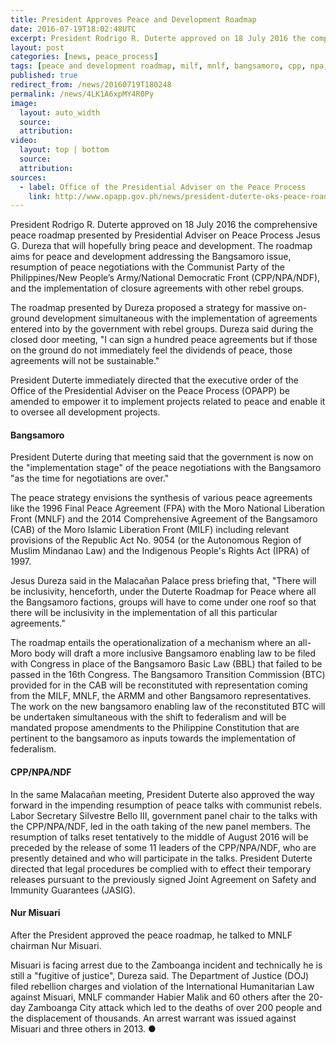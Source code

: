 ```yaml
---
title: President Approves Peace and Development Roadmap
date: 2016-07-19T18:02:48UTC
excerpt: President Rodrigo R. Duterte approved on 18 July 2016 the comprehensive peace roadmap presented by Presidential Adviser on Peace Process Jesus G. Dureza.
layout: post
categories: [news, peace_process]
tags: [peace and development roadmap, milf, mnlf, bangsamoro, cpp, npa, ndf, ndfp]
published: true
redirect_from: /news/20160719T180248
permalink: /news/4LK1A6xpMY4R0Py
image:
  layout: auto_width
  source:
  attribution:
video:
  layout: top | bottom
  source:
  attribution:
sources:
  - label: Office of the Presidential Adviser on the Peace Process
    link: http://www.opapp.gov.ph/news/president-duterte-oks-peace-roadmap
---
```


President Rodrigo R. Duterte approved on 18 July 2016 the comprehensive peace roadmap presented by Presidential Adviser on Peace Process Jesus G. Dureza that will hopefully bring peace and development. The roadmap aims for peace and development addressing the Bangsamoro issue, resumption of peace negotiations with the Communist Party of the Philippines/New People’s Army/National Democratic Front (CPP/NPA/NDF), and the implementation of closure agreements with other rebel groups.

The roadmap presented by Dureza proposed a strategy for massive on-ground development simultaneous with the implementation of agreements entered into by the government with rebel groups. Dureza said during the closed door meeting, "I can sign a hundred peace agreements but if those on the ground do not immediately feel the dividends of peace, those agreements will not be sustainable."

President Duterte immediately directed that the executive order of the Office of the Presidential Adviser on the Peace Process (OPAPP) be amended to empower it to implement projects related to peace and enable it to oversee all development projects.

#### Bangsamoro

President Duterte during that meeting said that the government is now on the "implementation stage" of the peace negotiations with the Bangsamoro "as the time for negotiations are over."

The peace strategy envisions the synthesis of various peace agreements like the 1996 Final Peace Agreement (FPA) with the Moro National Liberation Front (MNLF) and the 2014 Comprehensive Agreement of the Bangsamoro (CAB) of the Moro Islamic Liberation Front (MILF) including relevant provisions of the Republic Act No. 9054 (or the Autonomous Region of Muslim Mindanao Law) and the Indigenous People's Rights Act (IPRA) of 1997.

Jesus Dureza said in the Malacañan Palace press briefing that, "There will be inclusivity, henceforth, under the Duterte Roadmap for Peace where all the Bangsamoro factions, groups will have to come under one roof so that there will be inclusivity in the implementation of all this particular agreements."

The roadmap entails the operationalization of a mechanism where an all-Moro body will draft a more inclusive Bangsamoro enabling law to be filed with Congress in place of the Bangsamoro Basic Law (BBL) that failed to be passed in the 16th Congress.
The Bangsamoro Transition Commission (BTC) provided for in the CAB will be reconstituted with representation coming from the MILF, MNLF, the ARMM and other Bangsamoro representatives.
The work on the new bangsamoro enabling law of the reconstituted BTC will be undertaken simultaneous with the shift to federalism and will be mandated propose amendments to the Philippine Constitution that are pertinent to the bangsamoro as inputs towards the implementation of federalism.

#### CPP/NPA/NDF

In the same Malacañan meeting, President Duterte also approved the way forward in the impending resumption of peace talks with communist rebels.
Labor Secretary Silvestre Bello III, government panel chair to the talks with the CPP/NPA/NDF, led in the oath taking of the new panel members.
The resumption of talks reset tentatively to the middle of August 2016 will be preceded by the release of some 11 leaders of the CPP/NPA/NDF, who are presently detained and who will participate in the talks.
President Duterte directed that legal procedures be complied with to effect their temporary releases pursuant to the previously signed Joint Agreement on Safety and Immunity Guarantees (JASIG).

#### Nur Misuari

After the President approved the peace roadmap, he talked to MNLF chairman Nur Misuari.

Misuari is facing arrest due to the Zamboanga incident and technically he is still a "fugitive of justice", Dureza said.
The Department of Justice (DOJ) filed rebellion charges and violation of the International Humanitarian Law against Misuari, MNLF commander Habier Malik and 60 others after the 20-day Zamboanga City attack which led to the deaths of over 200 people and the displacement of thousands.
An arrest warrant was issued against Misuari and three others in 2013.
&#x25cf;


